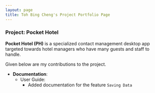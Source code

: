 ```yaml
---
layout: page
title: Toh Bing Cheng's Project Portfolio Page
---
```


### Project: Pocket Hotel

**Pocket Hotel (PH)** is a specialized contact management desktop app targeted towards hotel managers who have many
guests and staff to handle.

Given below are my contributions to the project.

* **Documentation**:
  * User Guide:
    * Added documentation for the feature `Saving Data`
